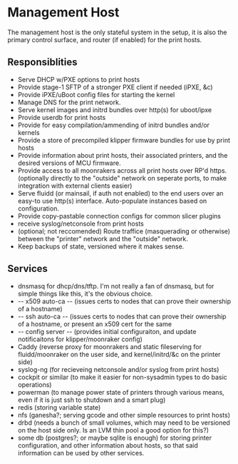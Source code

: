 # Management Host
The management host is the only stateful system in the setup, it is also the primary control surface, and router (if enabled) for the print hosts.

## Responsiblities
* Serve DHCP w/PXE options to print hosts
* Provide stage-1 SFTP of a stronger PXE client if needed (iPXE, &c)
* Provide iPXE/uBoot config files for starting the kernel
* Manage DNS for the print network.
* Serve kernel images and initrd bundles over http(s) for uboot/ipxe
* Provide userdb for print hosts
* Provide for easy compilation/ammending of initrd bundles and/or kernels
* Provide a store of precompiled klipper firmware bundles for use by print hosts
* Provide information about print hosts, their associated printers, and the desired versions of MCU firmware.
* Provide access to all moonrakers across all print hosts over RP'd https. (optionally directly to the "outside" network on seperate ports, to make integration with external clients easier)
* Serve fluidd (or mainsail, if auth not enabled) to the end users over an easy-to use http(s) interface. Auto-populate instances based on configuration.
* Provide copy-pastable connection configs for common slicer plugins
* receive syslog/netconsole from print hosts
* (optional; not reccomended) Route traffice (masquerading or otherwise) between the "printer" network and the "outside" network.
* Keep backups of state, versioned where it makes sense.

## Services
* dnsmasq for dhcp/dns/tftp. I'm not really a fan of dnsmasq, but for simple things like this, it's the obvious choice.
* -- x509 auto-ca -- (issues certs to nodes that can prove their ownership of a hostname)
* -- ssh auto-ca -- (issues certs to nodes that can prove their ownership of a hostname, or present an x509 cert for the same
* -- config server -- (provides initial configuraiton, and update notificaitons for klipper/moonraker config)
* Caddy (reverse proxy for moonrakers and static fileserving for fluidd/moonraker on the user side, and kernel/initrd/&c on the printer side)
* syslog-ng (for recieveing netconsole and/or syslog from print hosts)
* cockpit or similar (to make it easier for non-sysadmin types to do basic operations)
* powerman (to manage power state of printers through various means, even if it is just ssh to shutdown and a smart plug)
* redis (storing variable state)
* nfs (ganesha?; serving gcode and other simple resources to print hosts)
* drbd (needs a bunch of small volumes, which may need to be versioned on the host side only. Is an LVM thin pool a good option for this?)
* some db (postgres?; or maybe sqlite is enough) for storing printer configuration, and other information about hosts, so that said information can be used by other services.
